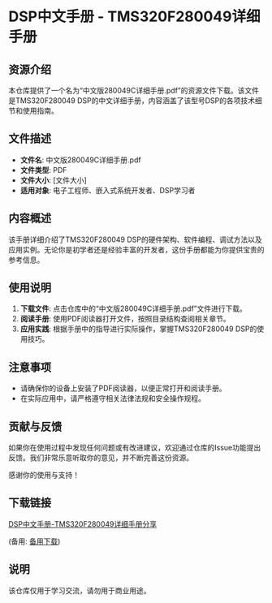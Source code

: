 # DSP中文手册 - TMS320F280049详细手册

## 资源介绍

本仓库提供了一个名为“中文版280049C详细手册.pdf”的资源文件下载。该文件是TMS320F280049 DSP的中文详细手册，内容涵盖了该型号DSP的各项技术细节和使用指南。

## 文件描述

- **文件名**: 中文版280049C详细手册.pdf
- **文件类型**: PDF
- **文件大小**: [文件大小]
- **适用对象**: 电子工程师、嵌入式系统开发者、DSP学习者

## 内容概述

该手册详细介绍了TMS320F280049 DSP的硬件架构、软件编程、调试方法以及应用实例。无论你是初学者还是经验丰富的开发者，这份手册都能为你提供宝贵的参考信息。

## 使用说明

1. **下载文件**: 点击仓库中的“中文版280049C详细手册.pdf”文件进行下载。
2. **阅读手册**: 使用PDF阅读器打开文件，按照目录结构查阅相关章节。
3. **应用实践**: 根据手册中的指导进行实际操作，掌握TMS320F280049 DSP的使用技巧。

## 注意事项

- 请确保你的设备上安装了PDF阅读器，以便正常打开和阅读手册。
- 在实际应用中，请严格遵守相关法律法规和安全操作规程。

## 贡献与反馈

如果你在使用过程中发现任何问题或有改进建议，欢迎通过仓库的Issue功能提出反馈。我们非常乐意听取你的意见，并不断完善这份资源。

感谢你的使用与支持！

## 下载链接
[DSP中文手册-TMS320F280049详细手册分享](https://pan.quark.cn/s/4516b719493c) 

(备用: [备用下载](https://pan.baidu.com/s/1qPkwLP4dRV1EkviW1u-UgQ?pwd=1234))

## 说明

该仓库仅用于学习交流，请勿用于商业用途。
